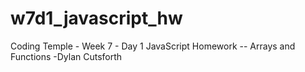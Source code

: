 # w7d1_javascript_hw
Coding Temple - Week 7 - Day 1 JavaScript Homework -- Arrays and Functions -Dylan Cutsforth
